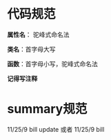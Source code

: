 # 代码规范

**属性名**：  驼峰式命名法

**类名**：首字母大写

**函数**：首字母小写，驼峰式命名法

**记得写注释**

# summary规范

11/25/9 bill update 或者 11/25/9 bill